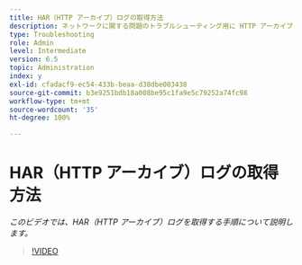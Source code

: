 ```yaml
---
title: HAR（HTTP アーカイブ）ログの取得方法
description: ネットワークに関する問題のトラブルシューティング用に HTTP アーカイブログを取得します
type: Troubleshooting
role: Admin
level: Intermediate
version: 6.5
topic: Administration
index: y
exl-id: cfadacf9-ec54-433b-beaa-d38dbe003438
source-git-commit: b3e9251bdb18a008be95c1fa9e5c79252a74fc98
workflow-type: tm+mt
source-wordcount: '35'
ht-degree: 100%

---
```


# HAR（HTTP アーカイブ）ログの取得方法

*このビデオでは、HAR（HTTP アーカイブ）ログを取得する手順について説明します。*

>[!VIDEO](https://video.tv.adobe.com/v/335488?quality=12&learn=on)
